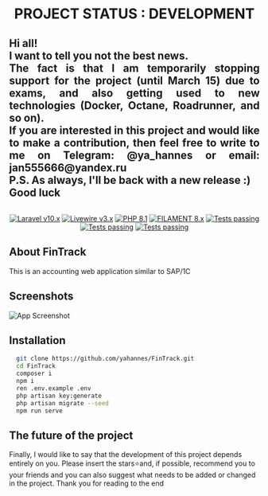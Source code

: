 <h1 align="center">PROJECT STATUS : 
DEVELOPMENT</h1>
<h2 align="justify">Hi all! <br>
I want to tell you not the best news. <br>
The fact is that I am temporarily stopping support for the project (until March 15) due to exams, and also getting used to new technologies (Docker, Octane, Roadrunner, and so on). <br>
If you are interested in this project and would like to make a contribution, then feel free to write to me on Telegram: @ya_hannes or email: jan555666@yandex.ru  <br>
P.S. As always, I'll be back with a new release :) <br>
Good luck</h2>
<p align="center">
  <img src="https://i.postimg.cc/0jfbBymv/logo.png" alt=""/>
</p>

<p style=" text-align: center" >
    <a href="https://laravel.com"><img alt="Laravel v10.x" src="https://img.shields.io/badge/Laravel-v10.x-FF2D20?style=for-the-badge&logo=laravel"></a>
    <a href="https://livewire.laravel.com"><img alt="Livewire v3.x" src="https://img.shields.io/badge/Livewire-v3.x-FB70A9?style=for-the-badge"></a>
    <a href="https://php.net"><img alt="PHP 8.1" src="https://img.shields.io/badge/PHP-8.1-777BB4?style=for-the-badge&logo=php"></a>
    <a href="https://filamentadmin.com/docs/3.x/admin/installation"><img alt="FILAMENT 8.x" src="https://img.shields.io/badge/FILAMENT-3.x-EBB304?style=for-the-badge"></a>
    <a href="https://github.com/yahannes/fintrack/actions"><img alt="Tests passing" src="https://img.shields.io/badge/Tests-passing-green?style=for-the-badge&logo=github"></a>
    <a href="https://github.com/yahannes/FinTrack/issues"><img alt="Tests passing" src="https://img.shields.io/github/issues/yahannes/FinTrack.svg?style=for-the-badge"></a>
    <a href="https://github.com/yahannes/FinTrack/issues?q=is%3Aissue+is%3Aclosed"><img alt="Tests passing" src="https://img.shields.io/github/issues-closed/yahannes/FinTrack.svg?style=for-the-badge"></a>
</p>

## About FinTrack
This is an accounting web application similar to SAP/1C

## Screenshots

![App Screenshot](https://i.postimg.cc/cLsP48WH/image.png)


## Installation
```bash
  git clone https://github.com/yahannes/FinTrack.git
  cd FinTrack
  composer i 
  npm i
  ren .env.example .env
  php artisan key:generate
  php artisan migrate --seed
  npm run serve
```
    
## The future of the project
Finally, I would like to say that the development of this project depends entirely on you. Please insert the stars⭐and, if possible, recommend you to your friends and you can also suggest what needs to be added or changed in the project.
Thank you for reading to the end

